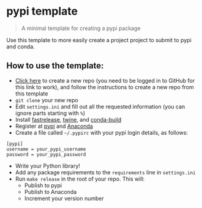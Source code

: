 # pypi template

> A minimal template for creating a pypi package

Use this template to more easily create a project project to submit to pypi and conda.

## How to use the template:

- [Click here](https://github.com/fastai/pypi_template/generate) to create a new repo (you need to be logged in to GitHub for this link to work), and follow the instructions to create a new repo from this template
- `git clone` your new repo
- Edit `settings.ini` and fill out all the requested information (you can ignore parts starting with `%`)
- Install [fastrelease](https://fastrelease.fast.ai/), [twine](https://twine.readthedocs.io/en/latest/), and [conda-build](https://docs.conda.io/projects/conda-build/en/latest/)
- Register at [pypi](https://pypi.org/account/register/) and [Anaconda](https://anaconda.org/)
- Create a file called `~/.pypirc` with your pypi login details, as follows:

```
[pypi]
username = your_pypi_username
password = your_pypi_password
```

- Write your Python library!
- Add any package requirements to the `requirements` line in `settings.ini`
- Run `make release` in the root of your repo. This will:
  - Publish to pypi
  - Publish to Anaconda
  - Increment your version number
